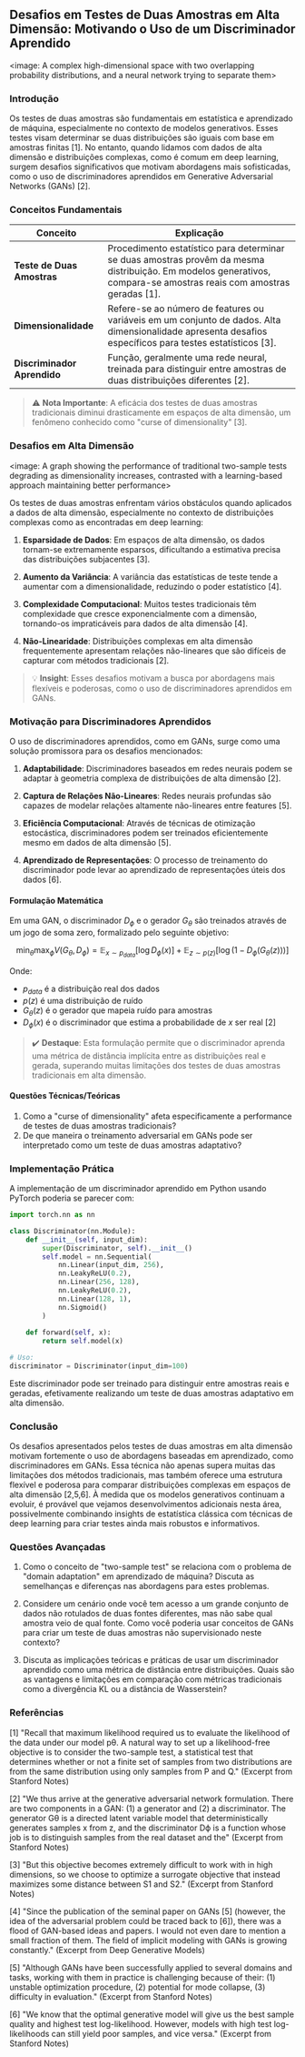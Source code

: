 ## Desafios em Testes de Duas Amostras em Alta Dimensão: Motivando o Uso de um Discriminador Aprendido

<image: A complex high-dimensional space with two overlapping probability distributions, and a neural network trying to separate them>

### Introdução

Os testes de duas amostras são fundamentais em estatística e aprendizado de máquina, especialmente no contexto de modelos generativos. Esses testes visam determinar se duas distribuições são iguais com base em amostras finitas [1]. No entanto, quando lidamos com dados de alta dimensão e distribuições complexas, como é comum em deep learning, surgem desafios significativos que motivam abordagens mais sofisticadas, como o uso de discriminadores aprendidos em Generative Adversarial Networks (GANs) [2].

### Conceitos Fundamentais

| Conceito                    | Explicação                                                   |
| --------------------------- | ------------------------------------------------------------ |
| **Teste de Duas Amostras**  | Procedimento estatístico para determinar se duas amostras provêm da mesma distribuição. Em modelos generativos, compara-se amostras reais com amostras geradas [1]. |
| **Dimensionalidade**        | Refere-se ao número de features ou variáveis em um conjunto de dados. Alta dimensionalidade apresenta desafios específicos para testes estatísticos [3]. |
| **Discriminador Aprendido** | Função, geralmente uma rede neural, treinada para distinguir entre amostras de duas distribuições diferentes [2]. |

> ⚠️ **Nota Importante**: A eficácia dos testes de duas amostras tradicionais diminui drasticamente em espaços de alta dimensão, um fenômeno conhecido como "curse of dimensionality" [3].

### Desafios em Alta Dimensão

<image: A graph showing the performance of traditional two-sample tests degrading as dimensionality increases, contrasted with a learning-based approach maintaining better performance>

Os testes de duas amostras enfrentam vários obstáculos quando aplicados a dados de alta dimensão, especialmente no contexto de distribuições complexas como as encontradas em deep learning:

1. **Esparsidade de Dados**: Em espaços de alta dimensão, os dados tornam-se extremamente esparsos, dificultando a estimativa precisa das distribuições subjacentes [3].

2. **Aumento da Variância**: A variância das estatísticas de teste tende a aumentar com a dimensionalidade, reduzindo o poder estatístico [4].

3. **Complexidade Computacional**: Muitos testes tradicionais têm complexidade que cresce exponencialmente com a dimensão, tornando-os impraticáveis para dados de alta dimensão [4].

4. **Não-Linearidade**: Distribuições complexas em alta dimensão frequentemente apresentam relações não-lineares que são difíceis de capturar com métodos tradicionais [2].

> 💡 **Insight**: Esses desafios motivam a busca por abordagens mais flexíveis e poderosas, como o uso de discriminadores aprendidos em GANs.

### Motivação para Discriminadores Aprendidos

O uso de discriminadores aprendidos, como em GANs, surge como uma solução promissora para os desafios mencionados:

1. **Adaptabilidade**: Discriminadores baseados em redes neurais podem se adaptar à geometria complexa de distribuições de alta dimensão [2].

2. **Captura de Relações Não-Lineares**: Redes neurais profundas são capazes de modelar relações altamente não-lineares entre features [5].

3. **Eficiência Computacional**: Através de técnicas de otimização estocástica, discriminadores podem ser treinados eficientemente mesmo em dados de alta dimensão [5].

4. **Aprendizado de Representações**: O processo de treinamento do discriminador pode levar ao aprendizado de representações úteis dos dados [6].

#### Formulação Matemática

Em uma GAN, o discriminador $D_\phi$ e o gerador $G_\theta$ são treinados através de um jogo de soma zero, formalizado pelo seguinte objetivo:

$$
\min_\theta \max_\phi V(G_\theta, D_\phi) = \mathbb{E}_{x\sim p_{data}}[\log D_\phi(x)] + \mathbb{E}_{z\sim p(z)}[\log(1 - D_\phi(G_\theta(z)))]
$$

Onde:
- $p_{data}$ é a distribuição real dos dados
- $p(z)$ é uma distribuição de ruído
- $G_\theta(z)$ é o gerador que mapeia ruído para amostras
- $D_\phi(x)$ é o discriminador que estima a probabilidade de $x$ ser real [2]

> ✔️ **Destaque**: Esta formulação permite que o discriminador aprenda uma métrica de distância implícita entre as distribuições real e gerada, superando muitas limitações dos testes de duas amostras tradicionais em alta dimensão.

#### Questões Técnicas/Teóricas

1. Como a "curse of dimensionality" afeta especificamente a performance de testes de duas amostras tradicionais?
2. De que maneira o treinamento adversarial em GANs pode ser interpretado como um teste de duas amostras adaptativo?

### Implementação Prática

A implementação de um discriminador aprendido em Python usando PyTorch poderia se parecer com:

```python
import torch.nn as nn

class Discriminator(nn.Module):
    def __init__(self, input_dim):
        super(Discriminator, self).__init__()
        self.model = nn.Sequential(
            nn.Linear(input_dim, 256),
            nn.LeakyReLU(0.2),
            nn.Linear(256, 128),
            nn.LeakyReLU(0.2),
            nn.Linear(128, 1),
            nn.Sigmoid()
        )
    
    def forward(self, x):
        return self.model(x)

# Uso:
discriminator = Discriminator(input_dim=100)
```

Este discriminador pode ser treinado para distinguir entre amostras reais e geradas, efetivamente realizando um teste de duas amostras adaptativo em alta dimensão.

### Conclusão

Os desafios apresentados pelos testes de duas amostras em alta dimensão motivam fortemente o uso de abordagens baseadas em aprendizado, como discriminadores em GANs. Essa técnica não apenas supera muitas das limitações dos métodos tradicionais, mas também oferece uma estrutura flexível e poderosa para comparar distribuições complexas em espaços de alta dimensão [2,5,6]. À medida que os modelos generativos continuam a evoluir, é provável que vejamos desenvolvimentos adicionais nesta área, possivelmente combinando insights de estatística clássica com técnicas de deep learning para criar testes ainda mais robustos e informativos.

### Questões Avançadas

1. Como o conceito de "two-sample test" se relaciona com o problema de "domain adaptation" em aprendizado de máquina? Discuta as semelhanças e diferenças nas abordagens para estes problemas.

2. Considere um cenário onde você tem acesso a um grande conjunto de dados não rotulados de duas fontes diferentes, mas não sabe qual amostra veio de qual fonte. Como você poderia usar conceitos de GANs para criar um teste de duas amostras não supervisionado neste contexto?

3. Discuta as implicações teóricas e práticas de usar um discriminador aprendido como uma métrica de distância entre distribuições. Quais são as vantagens e limitações em comparação com métricas tradicionais como a divergência KL ou a distância de Wasserstein?

### Referências

[1] "Recall that maximum likelihood required us to evaluate the likelihood of the data under our model pθ. A natural way to set up a likelihood-free objective is to consider the two-sample test, a statistical test that determines whether or not a finite set of samples from two distributions are from the same distribution using only samples from P and Q." (Excerpt from Stanford Notes)

[2] "We thus arrive at the generative adversarial network formulation. There are two components in a GAN: (1) a generator and (2) a discriminator. The generator Gθ is a directed latent variable model that deterministically generates samples x from z, and the discriminator Dϕ is a function whose job is to distinguish samples from the real dataset and the" (Excerpt from Stanford Notes)

[3] "But this objective becomes extremely difficult to work with in high dimensions, so we choose to optimize a surrogate objective that instead maximizes some distance between S1 and S2." (Excerpt from Stanford Notes)

[4] "Since the publication of the seminal paper on GANs [5] (however, the idea of the adversarial problem could be traced back to [6]), there was a flood of GAN-based ideas and papers. I would not even dare to mention a small fraction of them. The field of implicit modeling with GANs is growing constantly." (Excerpt from Deep Generative Models)

[5] "Although GANs have been successfully applied to several domains and tasks, working with them in practice is challenging because of their: (1) unstable optimization procedure, (2) potential for mode collapse, (3) difficulty in evaluation." (Excerpt from Stanford Notes)

[6] "We know that the optimal generative model will give us the best sample quality and highest test log-likelihood. However, models with high test log-likelihoods can still yield poor samples, and vice versa." (Excerpt from Stanford Notes)